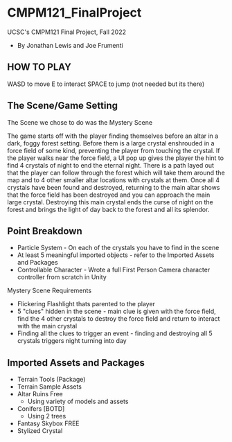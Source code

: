 # CMPM121_FinalProject
 UCSC's CMPM121 Final Project, Fall 2022
 - By Jonathan Lewis and Joe Frumenti
 

 ## HOW TO PLAY
 WASD to move
 E to interact
 SPACE to jump (not needed but its there)
 
 ## The Scene/Game Setting
 The Scene we chose to do was the Mystery Scene
 
 The game starts off with the player finding themselves before an altar in a dark, foggy forest setting.  Before them is a large crystal enshrouded in a force field of some kind, preventing the player from touching the crystal.  If the player walks near the force field, a UI pop up gives the player the hint to find 4 crystals of night to end the eternal night.  There is a path layed out that the player can follow through the forest which will take them around the map and to 4 other smaller altar locations with crystals at them.  Once all 4 crystals have been found and destroyed, returning to the main altar shows that the force field has been destroyed and you can approach the main large crystal.  Destroying this main crystal ends the curse of night on the forest and brings the light of day back to the forest and all its splendor.
 
 ## Point Breakdown
 - Particle System - On each of the crystals you have to find in the scene
 - At least 5 meaningful imported objects - refer to the Imported Assets and Packages
 - Controllable Character - Wrote a full First Person Camera character controller from scratch in Unity
 
 Mystery Scene Requirements
 - Flickering Flashlight thats parented to the player
 - 5 "clues" hidden in the scene - main clue is given with the force field, find the 4 other crystals to destroy the force field and return to interact with the main crystal
 - Finding all the clues to trigger an event - finding and destroying all 5 crystals triggers night turning into day

 ## Imported Assets and Packages
 - Terrain Tools (Package)
 - Terrain Sample Assets
 - Altar Ruins Free
    - Using variety of models and assets
 - Conifers [BOTD]
    - Using 2 trees
 - Fantasy Skybox FREE
 - Stylized Crystal
